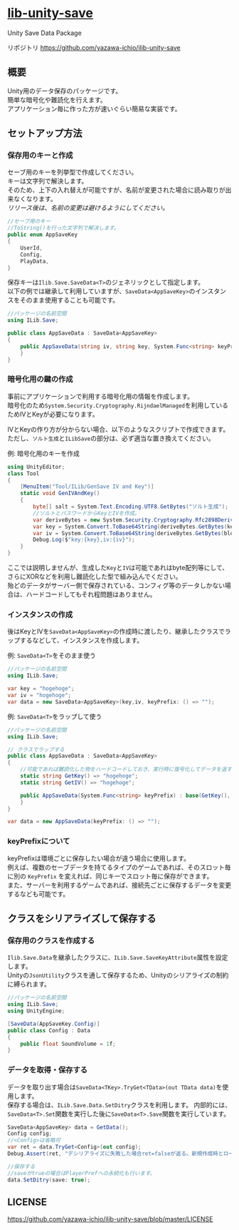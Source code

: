 # [lib-unity-save](https://github.com/yazawa-ichio/ilib-unity-save)

Unity Save Data Package

リポジトリ https://github.com/yazawa-ichio/ilib-unity-save

## 概要

Unity用のデータ保存のパッケージです。  
簡単な暗号化や難読化を行えます。  
アプリケーション毎に作った方が速いぐらい簡易な実装です。

## セットアップ方法

### 保存用のキーと作成

セーブ用のキーを列挙型で作成してください。  
キーは文字列で解決します。  
そのため、上下の入れ替えが可能ですが、名前が変更された場合に読み取りが出来なくなります。  
*リリース後は、名前の変更は避けるようにしてください。*

```csharp
//セーブ用のキー
//ToString()を行った文字列で解決します。
public enum AppSaveKey
{
	UserId,
	Config,
	PlayData,
}
```

保存キーは`Ilib.Save.SaveData<T>`のジェネリックとして指定します。  
以下の例では継承して利用していますが、`SaveData<AppSaveKey>`のインスタンスをそのまま使用することも可能です。

```csharp
//パッケージの名前空間
using ILib.Save;

public class AppSaveData : SaveData<AppSaveKey>
{
	public AppSaveData(string iv, string key, System.Func<string> keyPrefix) : base(iv, key, keyPrefix) {
	}
}
```

### 暗号化用の鍵の作成

事前にアプリケーションで利用する暗号化用の情報を作成します。  
暗号化のため`System.Security.Cryptography.RijndaelManaged`を利用しているためIVとKeyが必要になります。  

IVとKeyの作り方が分からない場合、以下のようなスクリプトで作成できます。  
ただし、`ソルト生成`と`ILibSave`の部分は、必ず適当な置き換えてください。

例: 暗号化用のキーを作成
```csharp
using UnityEditor;
class Tool
{
	[MenuItem("Tool/ILib/GenSave IV and Key")]
	static void GenIVAndKey()
	{
		byte[] salt = System.Text.Encoding.UTF8.GetBytes("ソルト生成");
		//ソルトとパスワードからKeyとIVを作成。
		var deriveBytes = new System.Security.Cryptography.Rfc2898DeriveBytes("ILbSave", salt);
		var key = System.Convert.ToBase64String(deriveBytes.GetBytes(keySize / 8));
		var iv = System.Convert.ToBase64String(deriveBytes.GetBytes(blockSize / 8));
		Debug.Log($"key:{key},iv:{iv}");
	}
}
```

ここでは説明しませんが、生成した`Key`と`IV`は可能であれはbyte配列等にして、さらにXORなどを利用し難読化した型で組み込んでください。  
殆どのデータがサーバー側で保存されている、コンフィグ等のデータしかない場合は、ハードコードしてもそれ程問題はありません。

### インスタンスの作成

後はKeyとIVを`SaveData<AppSaveKey>`の作成時に渡したり、継承したクラスでラップするなどして、インスタンスを作成します。

例: `SaveData<T>`をそのまま使う
```csharp
//パッケージの名前空間
using ILib.Save;

var key = "hogehoge";
var iv = "hogehoge";
var data = new SaveData<AppSaveKey>(key,iv, keyPrefix: () => "");

```

例: `SaveData<T>`をラップして使う
```csharp
//パッケージの名前空間
using ILib.Save;

// クラスでラップする
public class AppSaveData : SaveData<AppSaveKey>
{
	//可能であれば難読化した物をハードコードしておき、実行時に復号化してデータを返す
	static string GetKey() => "hogehoge";
	static string GetIV() => "hogehoge";

	public AppSaveData(System.Func<string> keyPrefix) : base(GetKey(), GetIV(), keyPrefix) {
	}
}

var data = new AppSaveData(keyPrefix: () => "");
```

### keyPrefixについて
keyPrefixは環境ごとに保存したい場合が違う場合に使用します。  
例えば、複数のセーブデータを持てるタイプのゲームであれば、そのスロット毎に別の `KeyPrefix` を変えれば、同じキーでスロット毎に保存ができます。  
また、サーバーを利用するゲームであれば、接続先ごとに保存するデータを変更するなども可能です。  

## クラスをシリアライズして保存する

### 保存用のクラスを作成する

`Ilib.Save.Data`を継承したクラスに、`ILib.Save.SaveKeyAttribute`属性を設定します。  
Unityの`JsonUtility`クラスを通して保存するため、Unityのシリアライズの制約に縛られます。  

```csharp
//パッケージの名前空間
using ILib.Save;
using UnityEngine;

[SaveData(AppSaveKey.Config)]
public class Config : Data
{
	public float SoundVolume = 1f;
}
```

### データを取得・保存する

データを取り出す場合は`SaveData<TKey>.TryGet<TData>(out TData data)`を使用します。  
保存する場合は、`ILib.Save.Data.SetDitry`クラスを利用します。  内部的には、`SaveData<T>.Set`関数を実行した後に`SaveData<T>.Save`関数を実行しています。

```csharp
SaveData<AppSaveKey> data = GetData(); 
Config config;
//<Config>は省略可
var ret = data.TryGet<Config>(out config);
Debug.Assert(ret, "デシリアライズに失敗した場合ret=falseが返る。新規作成時とロード成功時はret=trueが返る");

//保存する
//saveがtrueの場合はPlayerPrefへの永続化も行います。
data.SetDitry(save: true);

```



## LICENSE

https://github.com/yazawa-ichio/ilib-unity-save/blob/master/LICENSE